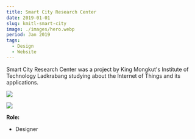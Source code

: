 ```yaml
---
title: Smart City Research Center
date: 2019-01-01
slug: kmitl-smart-city
image: ./images/hero.webp
period: Jan 2019
tags:
  - Design
  - Website
---
```


Smart City Research Center was a project by
King Mongkut's Institute of Technology Ladkrabang
studying about the Internet of Things and its applications.

![](./images/Landing-top.webp)

![](./images/Projects-top.webp)

**Role:**

- Designer
